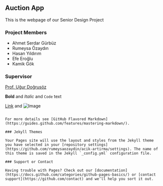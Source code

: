 ## Auction App
This is the webpage of our Senior Design Project

### Project Members

* Ahmet Serdar Gürbüz
* Rumeysa Özaydın
* Hasan Yıldırım
* Efe Eroğlu
* Kamik Gök

### Supervisor
[Prof. Uğur Doğrusöz](http://www.cs.bilkent.edu.tr/~ugur/)



**Bold** and _Italic_ and `Code` text

[Link](url) and ![Image](src)
```

For more details see [GitHub Flavored Markdown](https://guides.github.com/features/mastering-markdown/).

### Jekyll Themes

Your Pages site will use the layout and styles from the Jekyll theme you have selected in your [repository settings](https://github.com/rumeysaozaydin/acik-artirma/settings). The name of this theme is saved in the Jekyll `_config.yml` configuration file.

### Support or Contact

Having trouble with Pages? Check out our [documentation](https://docs.github.com/categories/github-pages-basics/) or [contact support](https://github.com/contact) and we’ll help you sort it out.
